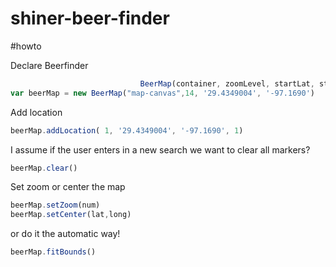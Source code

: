 shiner-beer-finder
==================

#howto

Declare Beerfinder
```js
                             BeerMap(container, zoomLevel, startLat, startLong)
var beerMap = new BeerMap("map-canvas",14, '29.4349004', '-97.1690')
```

Add location
```js
beerMap.addLocation( 1, '29.4349004', '-97.1690', 1)
```


I assume if the user enters in a new search we want to clear all markers?
```js
beerMap.clear()
```

Set zoom or center the map
```js
beerMap.setZoom(num)
beerMap.setCenter(lat,long)
```

or do it the automatic way!
```js
beerMap.fitBounds()
```